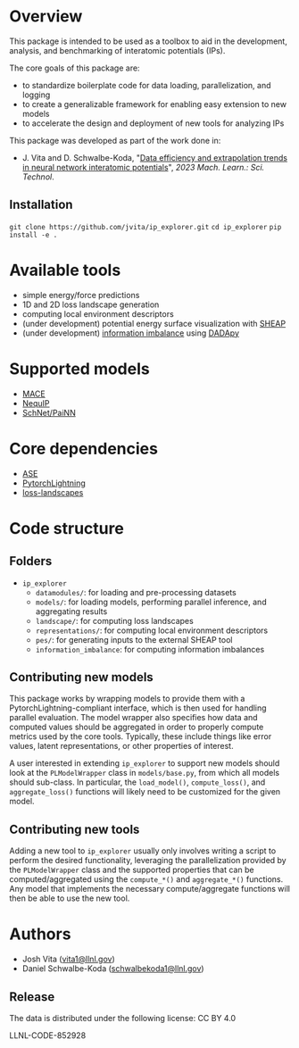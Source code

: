 # Overview

This package is intended to be used as a toolbox to aid in the development,
analysis, and benchmarking of interatomic potentials (IPs).

The core goals of this package are:
* to standardize boilerplate code for data loading, parallelization, and logging
* to create a generalizable framework for enabling easy extension to new models
* to accelerate the design and deployment of new tools for analyzing IPs

This package was developed as part of the work done in:
* J. Vita and D. Schwalbe-Koda, "[Data efficiency and extrapolation trends in neural network interatomic potentials](https://doi.org/10.1088/2632-2153/acf115)", _2023 Mach. Learn.: Sci.  Technol_.

## Installation
`git clone https://github.com/jvita/ip_explorer.git`
`cd ip_explorer`
`pip install -e .`

# Available tools
* simple energy/force predictions
* 1D and 2D loss landscape generation
* computing local environment descriptors
* (under development) potential energy surface visualization with [SHEAP](https://bitbucket.org/bshires/sheap/src/master/)
* (under development) [information imbalance](https://academic.oup.com/pnasnexus/article/1/2/pgac039/6568571) using [DADApy](https://github.com/sissa-data-science/DADApy) 

# Supported models
* [MACE](https://github.com/ACEsuit/mace)
* [NequIP](https://github.com/mir-group/nequip)
* [SchNet/PaiNN](https://github.com/atomistic-machine-learning/schnetpack)

# Core dependencies
* [ASE](https://wiki.fysik.dtu.dk/ase/)
* [PytorchLightning](https://lightning.ai/docs/pytorch/stable/)
* [loss-landscapes](https://github.com/marcellodebernardi/loss-landscapes)

# Code structure

## Folders
* `ip_explorer`
    * `datamodules/`: for loading and pre-processing datasets
    * `models/`: for loading models, performing parallel inference, and aggregating results
    * `landscape/`: for computing loss landscapes
    * `representations/`: for computing local environment descriptors
    * `pes/`: for generating inputs to the external SHEAP tool
    * `information_imbalance`: for computing information imbalances

## Contributing new models
This package works by wrapping models to provide them with a
PytorchLightning-compliant interface, which is then used for handling parallel
evaluation. The model wrapper also specifies how data and computed values should
be aggregated in order to properly compute metrics used by the core tools.
Typically, these include things like error values, latent representations, or
other properties of interest.

A user interested in extending `ip_explorer` to support new models should look
at the `PLModelWrapper` class in `models/base.py`, from which all models should
sub-class. In particular, the `load_model()`, `compute_loss()`, and
`aggregate_loss()` functions will likely need to be customized for the given
model.

## Contributing new tools
Adding a new tool to `ip_explorer` usually only involves writing a script to
perform the desired functionality, leveraging the parallelization provided by
the `PLModelWrapper` class and the supported properties that can be
computed/aggregated using the `compute_*()` and `aggregate_*()` functions. Any
model that implements the necessary compute/aggregate functions will then be
able to use the new tool.

# Authors
* Josh Vita (vita1@llnl.gov)
* Daniel Schwalbe-Koda (schwalbekoda1@llnl.gov)

## Release

The data is distributed under the following license: CC BY 4.0

LLNL-CODE-852928

